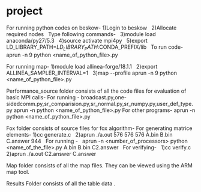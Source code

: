 # project

For running python codes on beskow-
1)Login to beskow &nbsp;
 2)Allocate required nodes &nbsp;
 Type following commands- &nbsp;
 3)module load anaconda/py27/5.3 &nbsp;
 4)source activate mpi4py &nbsp;
 5)export LD_LIBRARY_PATH=$LD_LIBRARY_PATH:$CONDA_PREFIX/lib &nbsp;
 To run code- &nbsp;
 aprun -n 9 python <name_of_python_file>.py <arguments> &nbsp;

For running map-
1)module load allinea-forge/18.1.1 &nbsp;
2)export ALLINEA_SAMPLER_INTERVAL=1 &nbsp;
3)map --profile aprun -n 9 python <name_of_python_file>.py <arguments> &nbsp;

Performance_source folder consists of all the code files for evaluation of basic MPI calls-
For running - broadcast.py,one-sidedcomm.py,sr_comparision.py,sr_normal.py,sr_numpy.py,user_def_type.py
aprun -n <number of processors> python <name_of_python_file>.py <size argument>
For other programs-
aprun -n <number of processors> python <name_of_python_file>.py

Fox folder consists of source files for fox algorithm-
For generating matrice elements-
1)cc generate.c &nbsp;
2)aprun ./a.out 576 576 576 A.bin B.bin C.answer 944 &nbsp;
For running - &nbsp;
aprun -n <number_of_processors> python <name_of_the_file>.py A.bin B.bin C2.answer &nbsp;
For verifying- &nbsp;
1)cc verify.c &nbsp;
2)aprun ./a.out C2.answer C.answer &nbsp;

Map folder consists of all the map files. They can be viewed using the ARM map tool.

Results Folder consists of all the table data .

